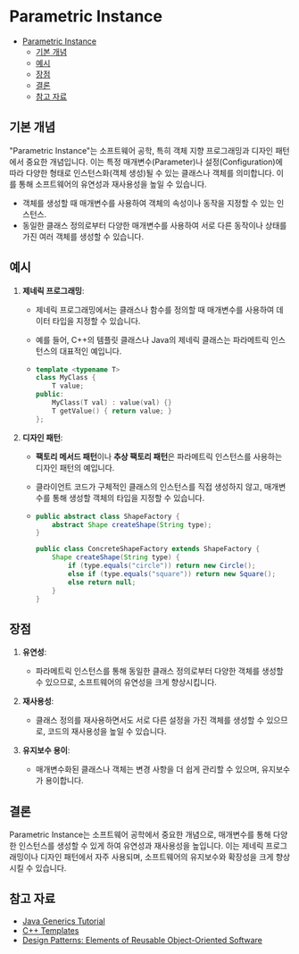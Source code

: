 # Parametric Instance

- [Parametric Instance](#parametric-instance)
    - [기본 개념](#기본-개념)
    - [예시](#예시)
    - [장점](#장점)
    - [결론](#결론)
    - [참고 자료](#참고-자료)

## 기본 개념

"Parametric Instance"는 소프트웨어 공학, 특히 객체 지향 프로그래밍과 디자인 패턴에서 중요한 개념입니다.
이는 특정 매개변수(Parameter)나 설정(Configuration)에 따라 다양한 형태로 인스턴스화(객체 생성)될 수 있는 클래스나 객체를 의미합니다.
이를 통해 소프트웨어의 유연성과 재사용성을 높일 수 있습니다.

- 객체를 생성할 때 매개변수를 사용하여 객체의 속성이나 동작을 지정할 수 있는 인스턴스.
- 동일한 클래스 정의로부터 다양한 매개변수를 사용하여 서로 다른 동작이나 상태를 가진 여러 객체를 생성할 수 있습니다.

## 예시

1. **제네릭 프로그래밍**:
   - 제네릭 프로그래밍에서는 클래스나 함수를 정의할 때 매개변수를 사용하여 데이터 타입을 지정할 수 있습니다.
   - 예를 들어, C++의 템플릿 클래스나 Java의 제네릭 클래스는 파라메트릭 인스턴스의 대표적인 예입니다.

   - ```cpp
     template <typename T>
     class MyClass {
         T value;
     public:
         MyClass(T val) : value(val) {}
         T getValue() { return value; }
     };
     ```

2. **디자인 패턴**:
   - **팩토리 메서드 패턴**이나 **추상 팩토리 패턴**은 파라메트릭 인스턴스를 사용하는 디자인 패턴의 예입니다.
   - 클라이언트 코드가 구체적인 클래스의 인스턴스를 직접 생성하지 않고, 매개변수를 통해 생성할 객체의 타입을 지정할 수 있습니다.

   - ```java
     public abstract class ShapeFactory {
         abstract Shape createShape(String type);
     }
     
     public class ConcreteShapeFactory extends ShapeFactory {
         Shape createShape(String type) {
             if (type.equals("circle")) return new Circle();
             else if (type.equals("square")) return new Square();
             else return null;
         }
     }
     ```

## 장점

1. **유연성**:
   - 파라메트릭 인스턴스를 통해 동일한 클래스 정의로부터 다양한 객체를 생성할 수 있으므로, 소프트웨어의 유연성을 크게 향상시킵니다.

2. **재사용성**:
   - 클래스 정의를 재사용하면서도 서로 다른 설정을 가진 객체를 생성할 수 있으므로, 코드의 재사용성을 높일 수 있습니다.

3. **유지보수 용이**:
   - 매개변수화된 클래스나 객체는 변경 사항을 더 쉽게 관리할 수 있으며, 유지보수가 용이합니다.

## 결론

Parametric Instance는 소프트웨어 공학에서 중요한 개념으로, 매개변수를 통해 다양한 인스턴스를 생성할 수 있게 하여 유연성과 재사용성을 높입니다. 이는 제네릭 프로그래밍이나 디자인 패턴에서 자주 사용되며, 소프트웨어의 유지보수와 확장성을 크게 향상시킬 수 있습니다.

## 참고 자료

- [Java Generics Tutorial](https://docs.oracle.com/javase/tutorial/java/generics/index.html)
- [C++ Templates](https://www.cplusplus.com/doc/oldtutorial/templates/)
- [Design Patterns: Elements of Reusable Object-Oriented Software](https://en.wikipedia.org/wiki/Design_Patterns)
